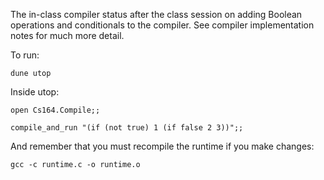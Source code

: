 The in-class compiler status after the class session on adding Boolean operations and conditionals to the compiler.  See compiler implementation notes for much more detail.

To run:

`dune utop`

Inside utop:

`open Cs164.Compile;;`

`compile_and_run "(if (not true) 1 (if false 2 3))";;`

And remember that you must recompile the runtime if you make changes:

`gcc -c runtime.c -o runtime.o`
